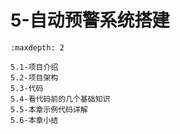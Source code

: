# 5-自动预警系统搭建

```{toctree}
:maxdepth: 2

5.1-项目介绍
5.2-项目架构
5.3-代码
5.4-看代码前的几个基础知识
5.5-本章示例代码详解
5.6-本章小结

```
